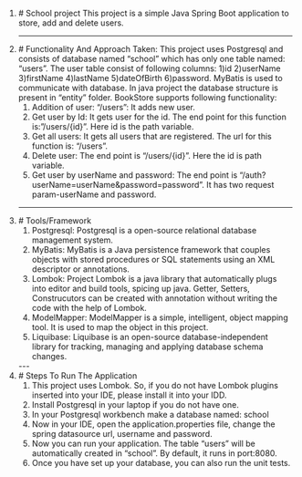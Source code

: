 <ol>
<li>
# School project
This project is a simple Java Spring Boot application to store, add and delete users.
</li>

---
<li>
# Functionality And Approach Taken:
This project uses Postgresql and consists of database named “school” which has only one table named: “users”.  The user table consist of following columns: 1)id 2)userName 3)firstName 4)lastName 5)dateOfBirth 6)password.
MyBatis is used to communicate with database. In java project the database structure is present in “entity” folder.
BookStore  supports following functionality:
<ol>
<li>Addition of user: “/users”: It adds new user.
<li>Get user by Id: It gets user for the id.  The end point for this function is:”/users/{id}”. Here id is the path variable.</li>
<li>Get all users: It gets all users that are registered. The url for this function is: “/users”.</li>
<li>Delete user: The end point is “/users/{id}”. Here the id is path variable.</li>
<li>Get user by userName and password: The end point is “/auth?userName=userName&password=password”. It has two request param-userName and password.</li>
</ol>
</li>

---
<li>
# Tools/Framework
<ol>
<li>Postgresql: Postgresql is a open-source relational database management system.</li>
<li>MyBatis: MyBatis is a Java persistence framework that couples objects with stored procedures or SQL statements using an XML descriptor or annotations.</li>
<li>Lombok: Project Lombok is a java library that automatically plugs into editor and build tools, spicing up java. Getter, Setters, Construcutors can be created with annotation without writing the code with the help of Lombok.</li>
<li>ModelMapper: ModelMapper is a simple, intelligent, object mapping tool. It is used to map the object in this project.</li>
<li>Liquibase: Liquibase is an open-source database-independent library for tracking, managing and applying database schema changes.</li>
</ol>

</li>
---
<li>
# Steps To Run The Application
<ol>
<li>This project uses Lombok. So, if you do not have Lombok plugins inserted into your IDE, please install it into your IDD.</li>
<li>Install Postgresql in your laptop if you do not have one.</li>
<li>In your Postgresql workbench make a database named: school </li>
<li>Now in your IDE, open the application.properties file, change the spring datasource url, username and password.</li>
<li>Now you can run your application. The table “users” will be automatically created in “school”. By default, it runs in port:8080.</li>
<li>Once you have set up your database, you can also run the unit tests.</li>
</ol>
</li>
</ol>

